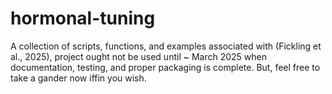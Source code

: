 # hormonal-tuning
A collection of scripts, functions, and examples associated with (Fickling et al., 2025), project ought not be used until ~ March 2025 when documentation, testing, and proper packaging is complete. But, feel free to take a gander now iffin you wish.
